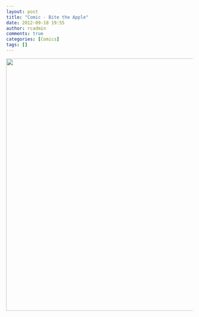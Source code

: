 ```yaml
---
layout: post
title: "Comic - Bite the Apple"
date: 2012-09-18 19:55
author: rcadmin
comments: true
categories: [Comics]
tags: []
---
```

<a href="http://bitsmack.com/wp/2012/09/18/comic-bite-the-apple/attachment/20120918/" rel="attachment wp-att-2408"><img src="http://dl.bitsmack.com/uploads/2012/09/20120918.jpg" alt="" title="" width="680" height="680" class="alignnone size-full wp-image-2408" /></a>

